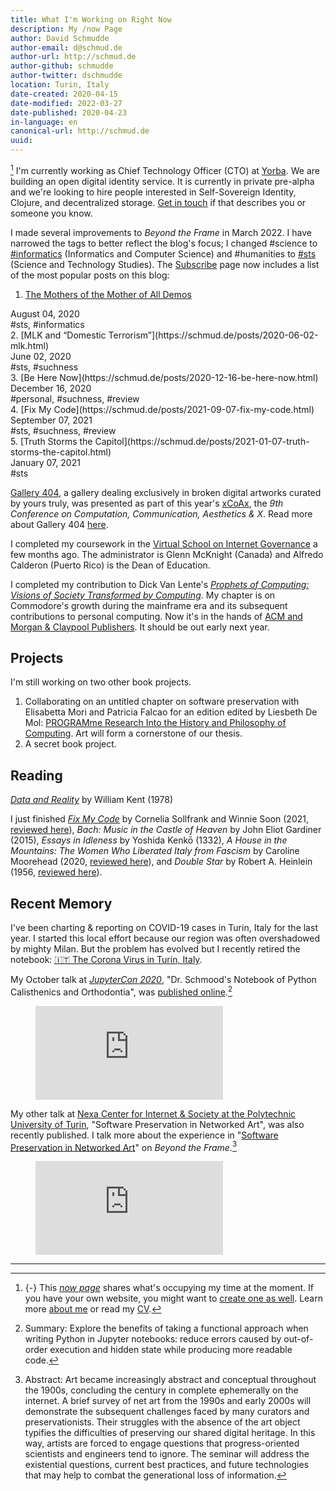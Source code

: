 ```yaml
---
title: What I'm Working on Right Now
description: My /now Page
author: David Schmudde
author-email: d@schmud.de
author-url: http://schmud.de
author-github: schmudde
author-twitter: dschmudde
location: Turin, Italy
date-created: 2020-04-15
date-modified: 2022-03-27
date-published: 2020-04-23
in-language: en
canonical-url: http://schmud.de
uuid:
---
```


[^now] I'm currently working as Chief Technology Officer (CTO) at [Yorba](https://www.yorba.co/). We are building an open digital identity service. It is currently in private pre-alpha and we're looking to hire people interested in Self-Sovereign Identity, Clojure, and decentralized storage. <i class="fas fa-envelope"></i>  [Get in touch](mailto:&#100;&#064;&#115;&#099;&#104;&#109;&#117;&#100;&#046;&#100;&#101;) if that describes you or someone you know.

[^now]: {-} This [*now page*](https://nownownow.com/p/j9Ul) shares what's occupying my time at the moment. If you have your own website, you might want to [create one as well](https://nownownow.com/about). Learn more [about me](/pages/about.html) or read my [CV](/cv.html).

I made several improvements to *Beyond the Frame* in March 2022. I have narrowed the tags to better reflect the blog's focus; I changed #science to [#informatics](/tags/informatics.html) (Informatics and Computer Science) and #humanities to [#sts](/tags/sts.html) (Science and Technology Studies). The [Subscribe](/pages/feeds.html) page now includes a list of the most popular posts on this blog:

1. [The Mothers of the Mother of All Demos](https://schmud.de/posts/2020-08-04-mother-of-mothers.html)
<div class="f5"><i class="fa fa-calendar mr2"></i> August 04, 2020</div>
<div class="f5"><i class="fa fa-tags mr2"></i> #sts, #informatics</div>
2. [MLK and “Domestic Terrorism”](https://schmud.de/posts/2020-06-02-mlk.html)
<div class="f5"><i class="fa fa-calendar mr2"></i> June 02, 2020</div>
<div class="f5"><i class="fa fa-tags mr2"></i> #sts, #suchness</div>
3. [Be Here Now](https://schmud.de/posts/2020-12-16-be-here-now.html)
<div class="f5"><i class="fa fa-calendar mr2"></i> December 16, 2020</div>
<div class="f5"><i class="fa fa-tags mr2"></i> #personal, #suchness, #review</div>
4. [Fix My Code](https://schmud.de/posts/2021-09-07-fix-my-code.html)
<div class="f5"><i class="fa fa-calendar mr2"></i> September 07, 2021</div>
<div class="f5"><i class="fa fa-tags mr2"></i> #sts, #suchness, #review</div>
5. [Truth Storms the Capitol](https://schmud.de/posts/2021-01-07-truth-storms-the-capitol.html)
<div class="f5"><i class="fa fa-calendar mr2"></i> January 07, 2021</div>
<div class="f5"><i class="fa fa-tags mr2"></i> #sts</div>

<i class="fa fa-image"></i> [Gallery 404](http://netart.today/), a gallery dealing exclusively in broken digital artworks curated by yours truly, was presented as part of this year's [xCoAx](https://xcoax.org/), the *9th Conference on Computation, Communication, Aesthetics & X*. Read more about Gallery 404 [here](http://www.netart.today/pages/about.html).

I completed my coursework in the [Virtual School on Internet Governance](https://www.virtualsig.org/) a few months ago. The administrator is Glenn McKnight (Canada) and Alfredo Calderon (Puerto Rico) is the Dean of Education.

I completed my contribution to Dick Van Lente's [*Prophets of Computing: Visions of Society Transformed
by Computing*](https://sites.library.queensu.ca/transmissions/computers-and-futures/). My chapter is on Commodore's growth during the mainframe era and its subsequent contributions to personal computing. Now it's in the hands of [ACM and Morgan & Claypool Publishers](http://books.acm.org/). It should be out early next year.

## Projects

I'm still working on two other book projects.

1. Collaborating on an untitled chapter on software preservation with Elisabetta Mori and Patricia Falcao for an edition edited by Liesbeth De Mol: [PROGRAMme Research Into the History and Philosophy of Computing](https://programme.hypotheses.org/). Art will form a cornerstone of our thesis.
2. A secret book project.

## Reading

[*Data and Reality*](https://www.bkent.net/Doc/darxrp.htm) by William Kent (1978)

I just finished *[Fix My Code](https://eeclectic.de/produkt/fix-my-code/)* by Cornelia Sollfrank and Winnie Soon (2021, [reviewed here](/posts/2021-09-07-fix-my-code.html)), *Bach: Music in the Castle of Heaven* by John Eliot Gardiner (2015), *Essays in Idleness* by Yoshida Kenkō (1332), *A House in the Mountains: The Women Who Liberated Italy from Fascism* by Caroline Moorehead (2020, [reviewed here](/books/house-on-the-mountains.html)), and *Double Star* by Robert A. Heinlein (1956, [reviewed here](/books/double-star.html)).

## Recent Memory

I've been charting & reporting on COVID-19 cases in Turin, Italy for the last year. I started this local effort because our region was often overshadowed by mighty Milan. But the problem has evolved but I recently retired the notebook: [🇮🇹 The Corona Virus in Turin, Italy](https://nextjournal.com/schmudde/corona-in-italy).

My October talk at *[JupyterCon 2020](https://jupytercon.com/)*, "Dr. Schmood's Notebook of Python Calisthenics and Orthodontia", was [published online](https://www.youtube.com/watch?v=__0Pr13PQSc).[^jupytercon]

[^jupytercon]: Summary: Explore the benefits of taking a functional approach when writing Python in Jupyter notebooks: reduce errors caused by out-of-order execution and hidden state while producing more readable code.

<figure>
<div class="iframe-wrapper">
<iframe src="https://www.youtube-nocookie.com/embed/__0Pr13PQSc" frameborder="0" allow="accelerometer; autoplay; clipboard-write; encrypted-media; gyroscope; picture-in-picture" allowfullscreen></iframe>
</div>
</figure>

My other talk at [Nexa Center for Internet &amp; Society at the Polytechnic University of Turin](https://nexa.polito.it/mercoledi-133), "Software Preservation in Networked Art", was also recently published. I talk more about the experience in "[Software Preservation in Networked Art](/posts/2020-10-21-software-preservation-networked-art.html)" on *Beyond the Frame*.[^networked-art]

[^networked-art]: Abstract: Art became increasingly abstract and conceptual throughout the 1900s, concluding the century in complete ephemerally on the internet. A brief survey of net art from the 1990s and early 2000s will demonstrate the subsequent challenges faced by many curators and preservationists. Their struggles with the absence of the art object typifies the difficulties of preserving our shared digital heritage. In this way, artists are forced to engage questions that progress-oriented scientists and engineers tend to ignore. The seminar will address the existential questions, current best practices, and future technologies that may help to combat the generational loss of information.

<figure>
<div class="iframe-wrapper">
<iframe src="https://www.youtube-nocookie.com/embed/3JHZAboV3fo?start=629" frameborder="0" allow="accelerometer; autoplay; clipboard-write; encrypted-media; gyroscope; picture-in-picture" allowfullscreen></iframe>
</div>
</figure>

---
